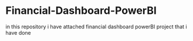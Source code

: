 # Financial-Dashboard-PowerBI
in this repository i have attached financial dashboard  powerBI project that i have done
